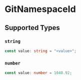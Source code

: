 # GitNamespaceId


## Supported Types

### `string`

```typescript
const value: string = "<value>";
```

### `number`

```typescript
const value: number = 1040.92;
```

